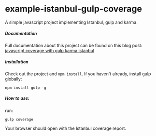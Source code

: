# example-istanbul-gulp-coverage

A simple javascript project implementing Istanbul, gulp and karma.

##### Documentation
Full documentation about this project can be found on this blog post: 
[javascript coverage with gulp karma istanbul](http://theodin.co.uk/2015/12/30/javascript-coverage-with-gulp-karma-istanbul/)

##### Installation
Check out the project and `npm install`. If you haven't already, install gulp globally:

    npm install gulp -g

##### How to use:
run:

    gulp coverage

Your browser should open with the Istanbul coverage report.
